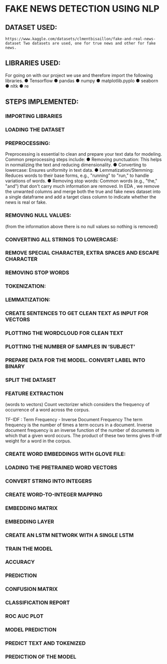 # FAKE NEWS DETECTION USING NLP 


## DATASET USED:  
 	https://www.kaggle.com/datasets/clmentbisaillon/fake-and-real-news-dataset Two datasets are used, one for true news and other for fake news.  

## LIBRARIES USED:

For going on with our project we use and therefore import the following libraries.
●	Tensorflow
●	pandas
●	numpy
●	matplotlib.pyplo
●	seaborn
●	nltk
●	re

## STEPS IMPLEMENTED:
### IMPORTING LIBRARIES
 
### LOADING THE DATASET
 
 
  
### PREPROCESSING:
Preprocessing is essential to clean and prepare your text data for modeling. Common preprocessing steps include:
●	Removing punctuation: This helps in normalizing the text and reducing dimensionality.
●	Converting to lowercase: Ensures uniformity in text data.
●	Lemmatization/Stemming: Reduces words to their base forms, e.g., "running" to "run," to handle variations of words.
●	Removing stop words: Common words (e.g., "the," "and") that don't carry much information are removed.
In EDA ,  we remove the unwanted columns and merge both the true and fake news dataset into a single dataframe and add a target class column to indicate whether the news is real or fake.

### REMOVING NULL VALUES:
(from the information above there is no null values so nothing is removed)
 
### CONVERTING ALL STRINGS TO LOWERCASE:
 
### REMOVE SPECIAL CHARACTER, EXTRA SPACES AND ESCAPE CHARACTER
 
### REMOVING STOP WORDS 
### TOKENIZATION:
 

 ### LEMMATIZATION:
 
### CREATE SENTENCES TO GET CLEAN TEXT AS INPUT FOR VECTORS
 

### PLOTTING THE WORDCLOUD FOR CLEAN TEXT
 
 
### PLOTTING THE NUMBER OF SAMPLES IN ‘SUBJECT’
 

### PREPARE DATA FOR THE MODEL. CONVERT LABEL INTO BINARY
 
### SPLIT THE DATASET  
### FEATURE EXTRACTION
(words to vectors)
Count vectorizer which considers the frequency of occurrence of a word across the corpus.
  
TF-IDF : Term Frequency - Inverse Document Frequency
The term frequency is the number of times a term occurs in a document. Inverse document frequency is an inverse function of the number of documents in which that a given word occurs.
 The product of these two terms gives tf-idf weight for a word in the corpus.
  
 
### CREATE WORD EMBEDDINGS WITH GLOVE FILE:   
### LOADING THE PRETRAINED WORD VECTORS
 
 
### CONVERT STRING INTO INTEGERS

 
### CREATE WORD-TO-INTEGER MAPPING
 
 ### EMBEDDING MATRIX  
  ### EMBEDDING LAYER
 
  ### CREATE AN LSTM NETWORK WITH A SINGLE LSTM
  
  
 ### TRAIN THE MODEL
 
 

  ### ACCURACY
  
 
 
 ### PREDICTION
 
 
 ### CONFUSION MATRIX
 
 

 ### CLASSIFICATION REPORT
 
 
 ### ROC AUC PLOT 
 







 ### MODEL PREDICTION
  
 
 ### PREDICT TEXT AND TOKENIZED
 
 ### PREDICTION OF THE MODEL
 
 


